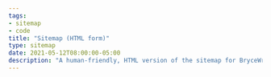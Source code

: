 ```yaml
---
tags:
- sitemap
- code
title: "Sitemap (HTML form)"
type: sitemap
date: 2021-05-12T08:00:00-05:00
description: "A human-friendly, HTML version of the sitemap for BryceWray.com"
---
```

